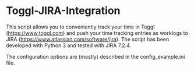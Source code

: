 # Toggl-JIRA-Integration
This script allows you to conveniently track your time in Toggl (https://www.toggl.com) and push your time tracking entries as worklogs to JIRA (https://www.atlassian.com/software/jira).
The script has been developed with Python 3 and tested with JIRA 7.2.4.

The configuration options are (mostly) described in the config_example.ini file.
